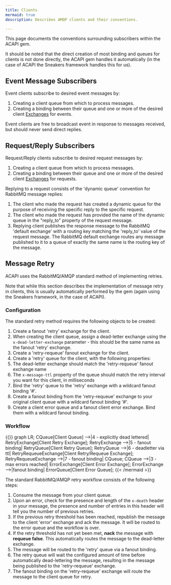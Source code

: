 ```yaml
---
title: Clients
mermaid: true
description: Describes AMQP clients and their conventions.

---
```


This page documents the conventions surrounding subscribers within the ACAPI gem.

It should be noted that the direct creation of most binding and queues for clients is not done directly, the ACAPI gem handles it automatically (in the case of ACAPI the Sneakers framework handles this for us).

## Event Message Subscribers

Event clients subscribe to desired event messages by:
1. Creating a client queue from which to process messages.
2. Creating a binding between their queue and one or more of the desired client [Exchanges](../exchanges) for events.

Event clients are free to broadcast event in response to messages received, but should never send direct replies.

## Request/Reply Subscribers

Request/Reply clients subscribe to desired request messages by:
1. Creating a client queue from which to process messages.
2. Creating a binding between their queue and one or more of the desired client [Exchanges](../exchanges) for requests.

Replying to a request consists of the 'dynamic queue' convention for RabbitMQ message replies:
1. The client who made the request has created a dynamic queue for the purpose of receiving the specific reply to the specific request.
2. The client who made the request has provided the name of the dynamic queue in the "reply_to" property of the request message.
3. Replying client publishes the response message to the RabbitMQ 'default exchange' with a routing key matching the 'reply_to' value of the request message.  The RabbitMQ default exchange routes any message published to it to a queue of exactly the same name is the routing key of the message.

## Message Retry

ACAPI uses the RabbitMQ/AMQP standard method of implementing retries.

Note that while this section describes the implementation of message retry in clients, this is usually automatically performed by the gem (again using the Sneakers framework, in the case of ACAPI).

### Configuration

The standard retry method requires the following objects to be created:
1. Create a fanout 'retry' exchange for the client.
2. When creating the client queue, assign a dead-letter exchange using the `x-dead-letter-exchange` parameter - this should be the same name as the fanout 'retry' exchange.
3. Create a 'retry-requeue' fanout exchange for the client.
4. Create a 'retry' queue for the client, with the following properties:
  1. The dead-letter exchange should match the 'retry-requeue' fanout exchange name
  2. The `x-message-ttl` property of the queue should match the retry interval you want for this client, in milliseconds
5. Bind the 'retry' queue to the 'retry' exchange with a wildcard fanout binding '#'.
6. Create a fanout binding from the 'retry-requeue' exchange to your original client queue with a wildcard fanout binding '#'.
7. Create a client error queue and a fanout client error exchange.  Bind them with a wildcard fanout binding.

### Workflow

{{<mermaid align="left">}}
graph LR;
  CQueue[Client Queue] -->|4 - explicitly dead lettered| RetryExchange[Client Retry Exchange];
  RetryExchange -->|5 - fanout binding| RetryQueue[Client Retry Queue];
  RetryQueue -->|6 - deadletter via ttl| RetryRequeueExchange[Client Retry/Requeue Exchange];
  RetryRequeueExchange -->|7 - fanout binding| CQueue;
  CQueue -->|3 - max errors reached| ErrorExchange[Client Error Exchange];
  ErrorExchange -->|fanout binding| ErrorQueue[Client Error Queue];
{{< /mermaid >}}

The standard RabbitMQ/AMQP retry workflow consists of the following steps:
1. Consume the message from your client queue.
2. Upon an error, check for the presence and length of the `x-death` header in your message, the presence and number of entries in this header will tell you the number of previous retries.
3. If the previous retry threshold has been reached, republish the message to the client 'error' exchange and ack the message.  It will be routed to the error queue and the workflow is over.
4. If the retry threshold has not yet been met, **nack** the message with **requeue false**.  This automatically routes the message to the dead-letter exchange.
5. The message will be routed to the 'retry' queue via a fanout binding.
6. The retry queue will wait the configured amount of time before automatically dead-lettering the message, resulting in the message being published to the 'retry-requeue' exchange.
7. The fanout binding on the 'retry-requeue' exchange will route the message to the client queue for retry.

